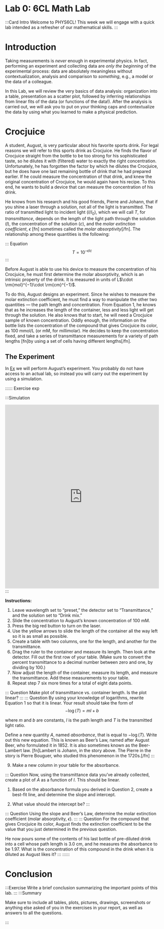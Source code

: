 # Lab 0: 6CL Math Lab 


:::Card Intro Welcome to PHYS6CL!
This week we will engage with a quick lab intended as a refresher of our mathematical skills.
:::

# Introduction 

Taking measurements is *never* enough in experimental physics. In fact, performing an experiment and collecting data are *only the beginning* of the experimental process: data are absolutely meaningless without contextualization, analysis and comparison to *something*, e.g., a model or the data of a colleague.  

In this Lab, we will review the very basics of data analysis: organization into a table, presentation as a scatter plot, followed by inferring relationships from linear fits of the data (or functions of the data!). After the analysis is carried out, we will ask you to put on your thinking caps and contextualize the data by using what you learned to make a physical prediction.

# Crocjuice
A student, August, is very particular about his favorite sports drink. For legal reasons we will refer to this sports drink as Crocjuice.  He finds the flavor of Crocjuice straight from the bottle to be too strong for his sophisticated taste, so he dilutes it with (filtered) water to exactly the right concentration. Unfortunately, he has forgotten the factor by which he dilutes the Crocjuice, but he does have one last remaining bottle of drink that he had prepared earlier. If he could measure the concentration of that drink, and knew the original concentration of Crocjuice, he would again have his recipe. To this end, he wants to build a device that can measure the concentration of his drink.

He knows from his research and his good friends, Pierre and Johann, that if you shine a laser through a solution, not all of the light is transmitted. The ratio of transmitted light to incident light ($I/I_0$), which we will call *T*, for *transmittance*, depends on the length of the light path through the solution ($l$), the concentration of the solution ($c$), and the *molar extinction coefficient*, $\epsilon$ [fn] sometimes called the *molar absorptivity*[/fn].  The relationship among these quantities is the following:

::: Equation
$$
T = 10^{-\epsilon lc }
$$
:::

Before August is able to use his device to measure the concentration of his Crocjuice, he must first determine the molar absorptivity, which is an intrinsic property of the drink. It is measured in units of L$\cdot \rm{mol}^{−1}\cdot \rm{cm}^{−1}$.

To do this, August designs an experiment.  Since he wishes to measure the molar extinction coefficient, he must find a way to manipulate the other two quantities &mdash; the path length and concentration. From Equation 1, he knows that as he increases the length of the container, less and less light will get through the solution. He also knows that to start, he will need a Crocjuice sample of known concentration. Oddly enough, the information on the bottle lists the concentration of the compound that gives Crocjuice its color, as $100$ mmol/L (or mM, for millimolar). He decides to keep the concentration fixed, and take a series of transmittance measurements for a variety of path lengths [fn]by using a set of cells having different lengths[/fn].


## The Experiment 
In [Ex](#Ex-exp) we will perform August&rsquo;s experiment. You probably do not have access to an actual lab, so instead you will carry out the experiment by using a simulation. 

:::::: Exercise exp

:::Simulation
<iframe src="https://phet.colorado.edu/sims/html/beers-law-lab/latest/beers-law-lab_en.html?screens=2" width="100%" height="600" allowfullscreen="" frameborder="0"></iframe>
:::


**Instructions:**

1. Leave wavelength set to &ldquo;preset,&rdquo; the detector set to &ldquo;Transmittance,&rdquo; and the solution set to &ldquo;Drink mix.&rdquo;
2. Slide the concentration to August&rsquo;s known concentration of $100 \text{ mM}$. 
3. Press the big red button to turn on the laser. 
4. Use the yellow arrows to slide the length of the container all the way left so it is as small as possible. 
5. Create a table with two columns, one for the length, and another for the transmittance.
6. Drag the ruler to the container and measure its length. Then look at the detector. Fill out the first row of your table. (Make sure to convert the percent transmittance to a decimal number between zero and one, by dividing by 100.)
7. Now adjust the length of the container, measure its length, and measure the transmittance. Add these measurements to your table.
8. Repeat step 7 six more times for a total of eight data points.

::: Question
Make plot of transmittance vs. container length.  Is the plot linear?
:::
::: Question
By using your knowledge of logarithms, rewrite Equation 1 so that it is linear.  Your result should take the form of 
$$
-\log(T) =ml+b
$$

where $m$ and $b$ are constants, $l$ is the path length and $T$ is the transmitted light ratio.  

Define a new quantity $A$,  named *absorbance*, that is equal to $−\log(T)$.  Write out this new equation.  This is known as Beer’s Law, named after August Beer, who formulated it in 1852. It is also sometimes known as the Beer-Lambert law. [fn]Lambert is Johann, in the story above. The Pierre in the story is Pierre Bouguer, who studied this phenomenon in the 1720s.[/fn]
:::

9. Make a new column in your table for the absorbance. 

::: Question
Now, using the transmittance data you&rsquo;ve already collected, create a plot of $A$ as a function of $l$. This should be linear. 

1. Based on the absorbance formula you derived in Question 2, create a best-fit line, and determine the slope and intercept. 

2. What value should the intercept be?
:::

::: Question
Using the slope and Beer’s Law, determine the molar extinction coefficient (molar absorptivity, $\epsilon$).
:::
::: Question
For the compound that gives Crocjuice its color, August finds the extinction coefficient to be the value that you just determined in the previous question. 

He now pours some of the contents of his last bottle of pre-diluted drink into a cell whose path length is $3.0$ cm, and he measures the absorbance to be $1.97$. What is the concentration of this compound in the drink when it is diluted as August likes it?
:::
::::::
# Conclusion

:::Exercise
Write a brief conclusion summarizing the important points of this lab.
:::
:::Summary

Make sure to include all tables, plots, pictures, drawings, screenshots or anything else asked of you in the exercises in your report, as well as answers to all the questions.

:::
